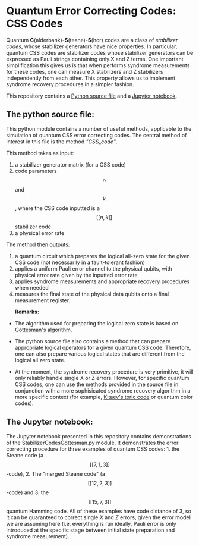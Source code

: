 # Quantum Error Correcting Codes: CSS Codes

Quantum <b>C</b>(alderbank)-<b>S</b>(teane)-<b>S</b>(hor) codes are a class of <em>stabilizer codes</em>, whose stabilizer generators have nice properties. In particular, quantum CSS codes are stabilizer codes whose stabilizer generators can be expressed as Pauli strings containing only X and Z terms. One important simplification this gives us is that when performs syndrome measurements for these codes, one can measure X stabilizers and Z stabilizers independently from each other. This property allows us to implement syndrome recovery procedures in a simpler fashion. 


This repository contains a [Python source file](StabilizerCodesGottesman.py) and a  [Jupyter notebook](quantumCSS_examples.ipynb).


## The python source file:


This python module contains a number of useful methods, applicable to the simulation of quantum CSS error correcting codes. The central method of interest in this file is the method <em>"CSS_code"</em>. 

This method takes as input:

1. a stabilizer generator matrix (for a CSS code)
2. code parameters $$n$$ and $$k$$, where the CSS code inputted is a $$[[n,k]]$$ stabilizer code
3. a physical error rate



The method then outputs:


1. a quantum circuit which prepares the logical all-zero state for the given CSS code (not necessarily in a fault-tolerant fashion)
2. applies a uniform Pauli error channel to the physical qubits, with physical error rate given by the inputted error rate
3. applies syndrome measurements and appropriate recovery procedures when needed
4. measures the final state of the physical data qubits onto a final measurement register. 


<b><ul>Remarks: </ul></b>

- The algorithm used for preparing the logical zero state is based on [Gottesman's algorithm](https://arxiv.org/abs/quant-ph/9705052).

- The python source file also contains a method that can prepare appropriate logical operators for a given quantum CSS code. Therefore, one can also prepare various logical states that are different from the logical all zero state.

- At the moment, the syndrome recovery procedure is very primitive, it will only reliably handle single X or Z errors. However, for specific quantum CSS codes, one can use the methods provided in the source file in conjunction with a more sophisicated syndrome recovery algorithm in a more specific context (for example, [Kitaev's toric code](https://github.com/elhyc/Kitaev-Toric-Code) or quantum color codes). 

 

## The Jupyter notebook:



The Jupyter notebook presented in this repository contains demonstrations of the StabilizerCodesGottesman.py module. It demonstrates the error correcting procedure for three examples of quantum CSS codes: 1. the Steane code (a $$[[7,1,3]]$$-code), 2. The "merged Steane code" (a $$[[12,2,3]]$$-code) and 3. the $$[[15,7,3]]$$ quantum Hamming code. All of these examples have code distance of $3$, so it can be guaranteed to correct single $X$ and $Z$ errors, given the error model we are assuming here (i.e. everything is run ideally, Pauli error is only introduced at the specific stage between initial state preparation and syndrome measurement).
